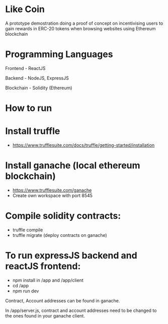 # Like Coin
A prototype demostration doing a proof of concept on incentivising users to gain rewards in ERC-20 tokens when browsing websites using Ethereum blockchain

# Programming Languages
Frontend - ReactJS

Backend - NodeJS, ExpressJS

Blockchain - Solidity (Ethereum)

# How to run
# Install truffle
- https://www.trufflesuite.com/docs/truffle/getting-started/installation

# Install ganache (local ethereum blockchain)
- https://www.trufflesuite.com/ganache
- Create own workspace with port 8545

# Compile solidity contracts:
- truffle compile
- truffle migrate (deploy contracts on ganache)

# To run expressJS backend and reactJS frontend:
- npm install in /app and /app/client
- cd /app
- npm run dev

Contract, Account addresses can be found in ganache.

In /app/server.js, contract and account addresses need to be changed to the ones found in your ganache client.


